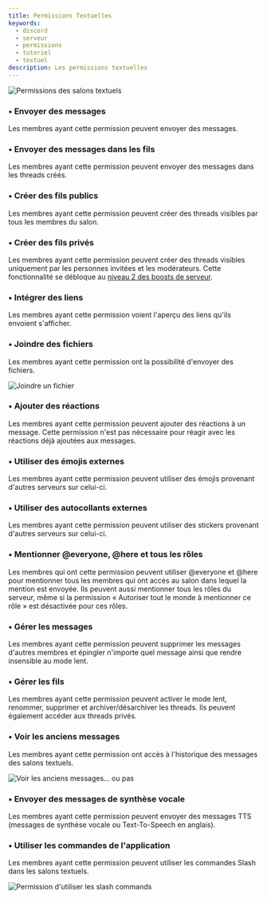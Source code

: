 ```yaml
---
title: Permissions Textuelles
keywords:
  - discord
  - serveur
  - permissions
  - tutoriel
  - textuel
description: Les permissions textuelles
---
```


![Permissions des salons textuels](https://i.discord.fr/bJzZ.png)

### • Envoyer des messages

Les membres ayant cette permission peuvent envoyer des messages.

### • Envoyer des messages dans les fils

Les membres ayant cette permission peuvent envoyer des messages dans les threads créés.

### • Créer des fils publics

Les membres ayant cette permission peuvent créer des threads visibles par tous les membres du salon.

### • Créer des fils privés

Les membres ayant cette permission peuvent créer des threads visibles uniquement par les personnes invitées et les modérateurs. Cette fonctionnalité se débloque au [niveau 2 des boosts de serveur](https://discord.fr/wiki/nitro-jeux/boost-serveur/boost/).

### • Intégrer des liens

Les membres ayant cette permission voient l'aperçu des liens qu'ils envoient s'afficher.

### • Joindre des fichiers

Les membres ayant cette permission ont la possibilité d'envoyer des fichiers.

![Joindre un fichier](https://i.discord.fr/Lzd.png)

### • Ajouter des réactions

Les membres ayant cette permission peuvent ajouter des réactions à un message. Cette permission n'est pas nécessaire pour réagir avec les réactions déjà ajoutées aux messages.

### • Utiliser des émojis externes

Les membres ayant cette permission peuvent utiliser des émojis provenant d'autres serveurs sur celui-ci.

### • Utiliser des autocollants externes

Les membres ayant cette permission peuvent utiliser des stickers provenant d'autres serveurs sur celui-ci.

### • Mentionner @everyone, @here et tous les rôles

Les membres qui ont cette permission peuvent utiliser @everyone et @here pour mentionner tous les membres qui ont accès au salon dans lequel la mention est envoyée. Ils peuvent aussi mentionner tous les rôles du serveur, même si la permission « Autoriser tout le monde à mentionner ce rôle » est désactivée pour ces rôles.

### • Gérer les messages

Les membres ayant cette permission peuvent supprimer les messages d'autres membres et épingler n'importe quel message ainsi que rendre insensible au mode lent.

### • Gérer les fils

Les membres ayant cette permission peuvent activer le mode lent, renommer, supprimer et archiver/désarchiver les threads. Ils peuvent également accéder aux threads privés.

### • Voir les anciens messages

Les membres ayant cette permission ont accès à l'historique des messages des salons textuels.

![Voir les anciens messages... ou pas](https://i.discord.fr/ail.png)

### • Envoyer des messages de synthèse vocale

Les membres ayant cette permission peuvent envoyer des messages TTS (messages de synthèse vocale ou Text-To-Speech en anglais).

### • Utiliser les commandes de l'application

Les membres ayant cette permission peuvent utiliser les commandes Slash dans les salons textuels.

![Permission d'utiliser les slash commands](https://i.discord.fr/xr5k.png)
